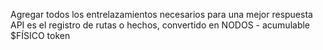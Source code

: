 Agregar todos los entrelazamientos necesarios para una mejor respuesta
API es el registro de rutas o hechos, convertido en NODOS - acumulable $FÍSICO token
